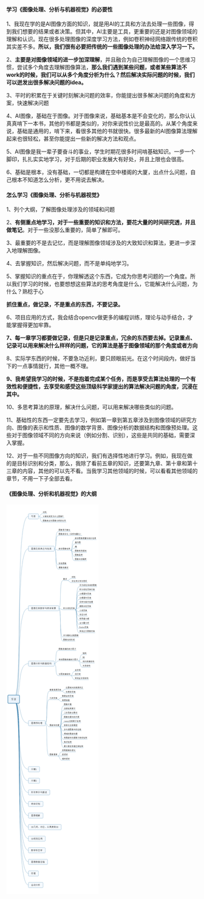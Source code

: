 #### 学习《图像处理、分析与机器视觉》的必要性

1、我现在学的是AI图像方面的知识，就是用AI的工具和方法去处理一些图像，得到我们想要的结果或者决策。但其中，AI主要是工具，更重要的还是对图像领域的理解和认识。现在很多处理图像的深度学习方法，例如卷积神经网络跟传统的卷积其实差不多。**所以，我们很有必要把传统的一些图像处理的办法给深入学习一下。**

2、**主要是对图像领域的进一步加深理解**，并且融合为自己理解图像的一个思维习惯，尝试多个角度去理解图像算法，**那么我们遇到某些问题，或者某些算法不work的时候，我们可以从多个角度分析为什么？然后解决实际问题的时候，我们可以迸发出很多解决问题的idea。**

3、平时的积累在于关键时刻解决问题的效率，你能提出很多解决问题的角度和方案，快速解决问题

4、AI图像，基础在于图像。对于图像来说，基础基本是不会变化的，那么你认认真真啃下一本书，其他的书都是类似的，对你来说性价比是最高的。从某个角度来说，基础是通用的，啃下来，看很多其他的书就很快。很多最新的AI图像算法理解起来也很轻松，甚至你能提出一些新的解决方法和观点。

5、AI图像是我一辈子要奋斗的事业，学生时期花很多时间啃基础知识。一步一个脚印，扎扎实实地学习，对于后期的职业发展大有好处，并且上限也会很高。

6、基础是根本，没有基础，一切都是构建在空中楼阁的大厦，出点什么问题，自己根本不知道怎么分析，更不用说去解决。



#### 怎么学习《图像处理、分析与机器视觉》

1、列个大纲，了解图像处理涉及的领域和问题

2、**有侧重点地学习，对于一些重要的知识和方法，要花大量的时间研究透，并且做笔记**。对于一些没那么重要的，简单了解即可。

3、最重要的不是去记忆，而是理解图像领域涉及的大致知识和算法，更进一步深入地理解图像。

4、去掌握知识，然后解决问题，而不是单纯地学习。

5、掌握知识的重点在于，你理解透这个东西，它成为你思考问题的一个角度。所以我们学习的时候，也要想想这些算法的思考角度是什么，它能解决什么问题，为什么？熟稔于心

**抓住重点，做记录，不是重点的东西，不要记录。**

6、项目应用的方式，我会结合opencv做更多的编程训练，理论与动手结合，才能掌握得更加牢靠。

**7、每一章学习都要做记录，但是只是记录重点，冗余的东西要去掉。记录重点、记录可以用来解决什么样样的问题，它的算法是基于图像领域的那个角度或者方向**

8、实际学东西的时候，不要急功近利，要只顾眼前光。在这个时间段内，做好当下的一点事情就行，其他一概不理。

**9、我希望我学习的时候，不是抱着完成某个任务，而是享受去算法处理的一个有效性和便捷性，去享受和感受这些顶级科学家提出的算法解决问题的角度，沉浸在其中。**

10、多思考算法的原理，解决什么问题，可以用来解决哪些类似的问题。

11、基础性的东西一定要先去学习，例如第一章到第五章涉及到图像领域的研究方向、图像的表示和性质、图像的数学背景、图像分析的数据结构和图像预处理。这些对于图像领域不同的方向来说（例如分割、识别），这些是共同的基础，需要深入掌握。

12、对于一些不同图像方向的知识，我们有选择性地进行学习。例如，我现在做的是目标识别和分类，那么，我除了看前五章的知识，还要第九章、第十章和第十三章的内容，其他的可以先不看。当我学习其他领域的时候，可以看看其他领域的章节，不用一下子全部去看。





#### 《图像处理、分析和机器视觉》的大纲

![](学习大纲.png)